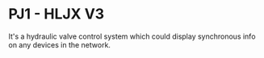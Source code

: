 # PJ1 - HLJX V3
It's a hydraulic valve control system which could display synchronous info on any devices in the network.